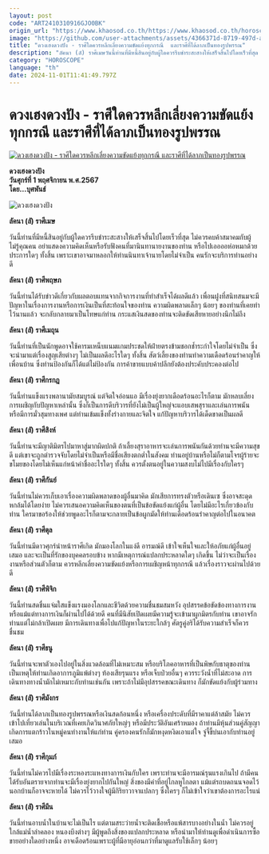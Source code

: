 ```yaml
---
layout: post
code: "ART2410310916GJO0BK"
origin_url: "https://www.khaosod.co.th/https://www.khaosod.co.th/horoscope/news_9482380"
image: "https://github.com/user-attachments/assets/4366371d-8719-497d-adce-193bffb07af7"
title: "ดวงเฮงดวงปัง - ราศีใดควรหลีกเลี่ยงความขัดแย้งทุกกรณี  และราศีที่ได้ลาภเป็นทองรูปพรรณ"
description: "ลัคนา (ลั) ราศีเมษวันนี้ท่านที่มีหนี้สินอยู่กับผู้ใดควรรีบชำระสะสางให้เสร็จสิ้นไปโดยเร็วที่สุด ไม่ควรคบค้าสมาคมกับผู้ไม่รู้คุณคน อย่าแสดงความคิดเห็น"
category: "HOROSCOPE"
language: "th"
date: 2024-11-01T11:41:49.797Z
---
```


# ดวงเฮงดวงปัง - ราศีใดควรหลีกเลี่ยงความขัดแย้งทุกกรณี  และราศีที่ได้ลาภเป็นทองรูปพรรณ

[![ดวงเฮงดวงปัง - ราศีใดควรหลีกเลี่ยงความขัดแย้งทุกกรณี  และราศีที่ได้ลาภเป็นทองรูปพรรณ](https://www.khaosod.co.th/wpapp/uploads/2024/10/kkk-6.jpg "ดวงเฮงดวงปัง - ราศีใดควรหลีกเลี่ยงความขัดแย้งทุกกรณี  และราศีที่ได้ลาภเป็นทองรูปพรรณ")](https://www.khaosod.co.th/wpapp/uploads/2024/10/kkk-6.jpg)

**ดวงเฮงดวงปัง**  
**วันศุกร์ที่ 1 พฤศจิกายน พ.ศ.2567**  
**โดย…บุศพันธ์**

![ดวงเฮงดวงปัง](https://www.khaosod.co.th/wpapp/uploads/2024/10/mmm-7.jpg)

**ลัคนา (ลั) ราศีเมษ**

วันนี้ท่านที่มีหนี้สินอยู่กับผู้ใดควรรีบชำระสะสางให้เสร็จสิ้นไปโดยเร็วที่สุด ไม่ควรคบค้าสมาคมกับผู้ไม่รู้คุณคน อย่าแสดงความคิดเห็นหรือรับฟังคนที่มานินทานายงานของท่าน หรือไปเออออห่อหมกด้วยประการใดๆ ทั้งสิ้น เพราะเขาอาจมาหลอกให้ท่านนินทาเจ้านายโดยไม่จำเป็น คนรักจะบริการท่านอย่างดี

**ลัคนา (ลั) ราศีพฤษภ**

วันนี้ท่านได้รับข่าวดีเกี่ยวกับผลตอบแทนจากกิจการงานที่ทำสำเร็จได้ผลดีแล้ว เพื่อนฝูงที่สนิทสนมจะมีปัญหาในเรื่องการงานหรือการเงินเป็นที่สะท้อนใจของท่าน ความผิดพลาดเล็กๆ น้อยๆ ของท่านที่เคยทำไว้นานแล้ว จะกลับกลายมาเป็นโทษแก่ท่าน กระแสเงินสดของท่านจะติดขัดเสียหายอย่างนึกไม่ถึง

**ลัคนา (ลั) ราศีเมถุน**

วันนี้ท่านที่เป็นนักพูดอาจใช้คารมเหน็บแนมแกมประชดให้ฝ่ายตรงข้ามชอกช้ำระกำใจโดยไม่จำเป็น ซึ่งจะนำมาแต่เรื่องสูญเสียต่างๆ ไม่เป็นผลดีอะไรใดๆ ทั้งสิ้น สัตว์เลี้ยงของท่านทำความเดือดร้อนรำคาญให้เพื่อนบ้าน ซึ่งท่านป้องกันก็ได้แต่ไม่ป้องกัน การค้าขายแบบค้าปลีกยังต้องประคับประคองต่อไป

**ลัคนา (ลั) ราศีกรกฎ**

วันนี้ท่านแข็งแรงพลานามัยสมบูรณ์ แต่จิตใจอ่อนแอ มีเรื่องยุ่งยากเดือดร้อนอะไรก็ตาม มักหลบเลี่ยงการเผชิญกับปัญหาเหล่านั้น ซึ่งก็เป็นการดีบริวารที่ยังไม่เป็นผู้ใหญ่จะแอบเสพสุราและเล่นการพนัน หรือมีการมั่วสุมทางเพศ แต่ท่านเข้มแข็งทั้งร่างกายและจิตใจ แก้ปัญหาบริวารได้เด็ดขาดเป็นผลดี

**ลัคนา (ลั) ราศีสิงห์**

วันนี้ท่านจะมีญาติมิตรไปมาหาสู่มากผิดปกติ ถ้าเลี้ยงสุราอาหารจะเล่นการพนันกันด้วยท่านจะมีความสุขดี แต่เขาจะถูกตำรวจจับโดยไม่จำเป็นหรือมีชื่อเสียงตกต่ำในสังคม ท่านอยู่บ้านหรือไม่ก็ตามโจรผู้ร้ายจะขโมยของโดยไม่เห็นแก่หน้าค่าชื่ออะไรใดๆ ทั้งสิ้น ควรตั้งตนอยู่ในความสงบไม่ไปมีเรื่องกับใครๆ

**ลัคนา (ลั) ราศีกันย์**

วันนี้ท่านไม่ควรเก็บเอาเรื่องความผิดพลาดของผู้อื่นมาคิด มักเสียการทรงตัวหรือเดินเซ ซึ่งอาจสะดุดหกล้มได้โดยง่าย ไม่ควรเสนอความคิดเห็นของตนที่เป็นข้อขัดแย้งแก่ผู้อื่น โดยไม่มีอะไรเกี่ยวข้องกับท่าน ใครมาขอร้องให้ช่วยพูดอะไรก็ตามจะกลายเป็นข้อผูกมัดให้ท่านเดือดร้อนรำคาญต่อไปในอนาคต

**ลัคนา (ลั) ราศีตุล**

วันนี้ท่านมีดาวศุกร์นำหน้าราศีเกิด มักมองโลกในแง่ดี อารมณ์ดี เข้าใจเห็นใจและให้อภัยแก่ผู้อื่นอยู่เสมอ และจะเป็นที่รักของบุคคลรอบข้าง หากมีเหตุการณ์แปลกประหลาดใดๆ เกิดขึ้น ไม่ว่าจะเป็นเรื่องงานหรือส่วนตัวก็ตาม ควรหลีกเลี่ยงความขัดแย้งหรือการเผชิญหน้าทุกกรณี แล้วเรื่องราวจะผ่านไปด้วยดี

**ลัคนา (ลั) ราศีพิจิก**

วันนี้ท่านสดชื่นแจ่มใสแข็งแรงมองโลกและชีวิตด้วยความชื่นชมสมหวัง อุปสรรคข้อขัดข้องทางการงานหรือแม้แต่ทางการเงินก็ผ่านไปได้ด้วยดี คนที่มีนิสัยเปิดเผยมีความรู้จะเข้ามาผูกมิตรกับท่าน เขาอาจรักท่านแต่ไม่กล้าเปิดเผย มีการเดินทางเพื่อไปแก้ปัญหาในระยะใกล้ๆ ศัตรูคู่อริได้รับความสำเร็จก็ควรชื่นชม

**ลัคนา (ลั) ราศีธนู**

วันนี้ท่านจะพาตัวเองไปอยู่ในสิ่งแวดล้อมที่ไม่เหมาะสม หรือบริโภคอาหารที่เป็นพิษกับธาตุของท่าน เป็นเหตุให้ท่านเกิดอาการภูมิแพ้ต่างๆ ท้องเสียรุนแรง หรือเจ็บป่วยอื่นๆ ควรระวังน้ำที่ไม่สะอาด การเดินทางทางน้ำมักไม่เหมาะกับท่านเช่นกัน เพราะถ้าไม่มีอุปสรรคขณะเดินทาง ก็มักขัดแย้งกับผู้ร่วมทาง

**ลัคนา (ลั) ราศีมังกร**

วันนี้ท่านได้ลาภเป็นทองรูปพรรณหรือเงินสดก้อนหนึ่ง หรือเครื่องประดับที่มีราคาแต่ล้าสมัย ไม่ควรเข้าไปเที่ยวเล่นในบริเวณที่เคยเกิดวินาศภัยใหญ่ๆ หรือมีประวัติอันเศร้าหมอง ถ้าท่านมีหุ้นส่วนคู่สัญญาเกิดการแตกร้าวในหมู่คนทำงานให้แก่ท่าน คู่ครองคนรักก็มักหงุดหงิดเอาแต่ใจ จู่จี้ขี้บ่นเอากับท่านอยู่เสมอ

**ลัคนา (ลั) ราศีกุมภ์**

วันนี้ท่านไม่ควรไปมีเรื่องระหองระแหงทางการเงินกับใคร เพราะท่านจะมีอารมณ์รุนแรงเกินไป ถ้ามีคนได้รับอันตรายจากท่านจะมีเรื่องยุ่งยากไปกันใหญ่ สิ่งของมีค่าที่อยู่ไกลหูไกลตา แม้แต่รถบดถนนจอดไว้นอกบ้านก็อาจจะหายได้ ไม่ควรไว้วางใจผู้มีกิริยาวาจาแปลกๆ ซึ่งใครๆ ก็ไม่เข้าใจว่าเขาต้องการอะไรแน่

**ลัคนา (ลั) ราศีมีน**

วันนี้ท่านอาบน้ำในบ้านจะไม่เป็นไร แต่ตามสระว่ายน้ำจะติดเชื้อหรือแพ้สารบางอย่างในน้ำ ไม่ควรอยู่ใกล้แม่น้ำลำคลอง หนองบึงต่างๆ มีผู้พูดถึงสิ่งของแปลกประหลาด หรือนำมาให้ท่านดูเพื่อดำเนินการซื้อขายอย่างใดอย่างหนึ่ง อาจเดือดร้อนเพราะผู้ที่มีอายุอ่อนกว่าที่มาดูแลรับใช้เล็กๆ น้อยๆ